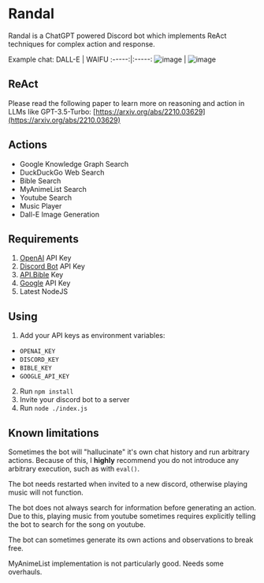 # Randal
Randal is a ChatGPT powered Discord bot which implements ReAct techniques for complex action and response.

Example chat:
DALL-E | WAIFU
:-----:|:-----:
![image](https://user-images.githubusercontent.com/15372623/226472964-f6283f40-01bf-473d-bc9c-3ea2b634f2a4.png) | ![image](#)

## ReAct
Please read the following paper to learn more on reasoning and action in LLMs like GPT-3.5-Turbo: [https://arxiv.org/abs/2210.03629](https://arxiv.org/abs/2210.03629)

## Actions
- Google Knowledge Graph Search
- DuckDuckGo Web Search
- Bible Search
- MyAnimeList Search
- Youtube Search
- Music Player
- Dall-E Image Generation

## Requirements
1. [OpenAI](https://platform.openai.com/) API Key
2. [Discord Bot](https://discord.com/developers/applications) API Key
3. [API.Bible](https://scripture.api.bible/) Key
4. [Google](https://console.cloud.google.com/) API Key
5. Latest NodeJS

## Using
1. Add your API keys as environment variables:
  - `OPENAI_KEY`
  - `DISCORD_KEY`
  - `BIBLE_KEY`
  - `GOOGLE_API_KEY`
  
2. Run `npm install`
3. Invite your discord bot to a server
4. Run `node ./index.js`

## Known limitations

Sometimes the bot will "hallucinate" it's own chat history and run arbitrary actions. 
Because of this, I **highly** recommend you do not introduce any arbitrary execution, 
such as with `eval()`. 

The bot needs restarted when invited to a new discord, otherwise playing music will not function.

The bot does not always search for information before generating an action. Due to this,
playing music from youtube sometimes requires explicitly telling the bot to search for
the song on youtube.

The bot can sometimes generate its own actions and observations to break free.

MyAnimeList implementation is not particularly good. Needs some overhauls.